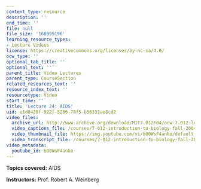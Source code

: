 ```yaml
---
content_type: resource
description: ''
end_time: ''
file: null
file_size: '168999196'
learning_resource_types:
- Lecture Videos
license: https://creativecommons.org/licenses/by-nc-sa/4.0/
ocw_type: ''
optional_tab_title: ''
optional_text: ''
parent_title: Video Lectures
parent_type: CourseSection
related_resources_text: ''
resource_index_text: ''
resourcetype: Video
start_time: ''
title: 'Lecture 24: AIDS'
uid: e1d0420f-922f-5286-78f5-b56331ae8cd2
video_files:
  archive_url: http://www.archive.org/download/MIT7.012F04/ocw-7.012-lec24-08nov2004-220k.mp4
  video_captions_file: /courses/7-012-introduction-to-biology-fall-2004/5fa0a2e1741956bc9a9653ff2b7c2bb8_bO0WsF4anko.vtt
  video_thumbnail_file: https://img.youtube.com/vi/bO0WsF4anko/default.jpg
  video_transcript_file: /courses/7-012-introduction-to-biology-fall-2004/fd5cbaf5e7c01af084805cfbcce447cf_bO0WsF4anko.pdf
video_metadata:
  youtube_id: bO0WsF4anko
---
```


**Topics covered:** AIDS

**Instructors:** Prof. Robert A. Weinberg

